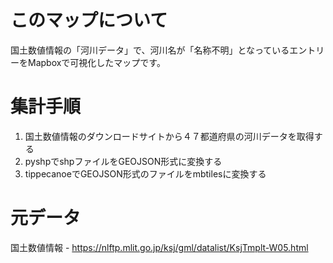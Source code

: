 # このマップについて
 国土数値情報の「河川データ」で、河川名が「名称不明」となっているエントリーをMapboxで可視化したマップです。

# 集計手順
1. 国土数値情報のダウンロードサイトから４７都道府県の河川データを取得する
2. pyshpでshpファイルをGEOJSON形式に変換する
3. tippecanoeでGEOJSON形式のファイルをmbtilesに変換する

# 元データ 
国土数値情報 - https://nlftp.mlit.go.jp/ksj/gml/datalist/KsjTmplt-W05.html
